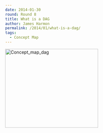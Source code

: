 ```yaml
---
date: 2014-01-30
round: Round 8
title: What is a DAG
author: James Harmon
permalink: /2014/01/what-is-a-dag/
tags:
  - Concept Map
---
```

[<img class="alignnone size-medium wp-image-5747" alt="Concept_map_dag" src="http://files.software-carpentry.org/training-course/2014/01/Concept_map_dag-300x254.png" width="300" height="254" />][1]

 [1]: http://files.software-carpentry.org/training-course/2014/01/Concept_map_dag.png
